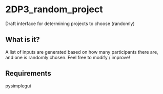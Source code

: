 # 2DP3_random_project
Draft interface for determining projects to choose (randomly)

## What is it?
A list of inputs are generated based on how many participants there are, and one is randomly chosen.
Feel free to modify / improve!

## Requirements
pysimplegui

